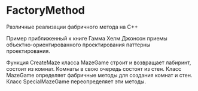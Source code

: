# FactoryMethod
Различные реализации фабричного метода на С++

Пример приближенный к книге Гамма Хелм Джонсон 
приемы объектно-ориентированного проектирования паттерны проектирования.

Функция CreateMaze класса MazeGame строит и возвращает лабиринт, состоит из комнат.
Комнаты в свою очередь состоят из стен.
Класс MazeGame определяет фабричные методы для создания комнат и стен.
Класс SpecialMazeGame переопределяет эти методы.




